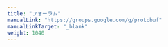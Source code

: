 ```yaml
---
title: "フォーラム"
manualLink: "https://groups.google.com/g/protobuf"
manualLinkTarget: "_blank"
weight: 1040
---
```

